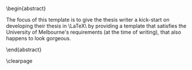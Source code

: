\begin{abstract}

The focus of this template is to give the thesis writer a kick-start on
developing their thesis in \LaTeX\ by providing a template that satisfies the
University of Melbourne's requirements (at the time of writing), that also 
happens to look gorgeous.

\end{abstract}

\clearpage
